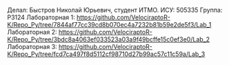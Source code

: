 Делал: Быстров Николай Юрьевич, студент ИТМО.
ИСУ: 505335 
Группа: P3124
Лабораторная 1: https://github.com/VelociraptoR-K/Repo_Py/tree/7844af77cc39cd8b070ec4a7232b81b59e2de5f3/Lab_1
Лабораторная 2: https://github.com/VelociraptoR-K/Repo_Py/tree/3bdc8a4063ef033523a03a9f49bcffe15c0ef3e0/Lab_2
Лабораторная 3: https://github.com/VelociraptoR-K/Repo_Py/tree/fcd7ca497f8d5112cf98710d27b99ac57c11c59a/Lab_3

